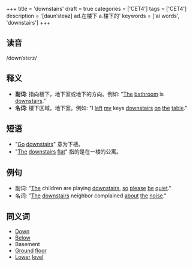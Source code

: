 +++
title = 'downstairs'
draft = true
categories = ['CET4']
tags = ['CET4']
description = '[daunˈsteəz] ad.在楼下 a.楼下的'
keywords = ['ai words', 'downstairs']
+++

## 读音
/downˈstɛrz/

## 释义
- **副词**: 指向楼下，地下室或地下的方向。例如: "[The](/post/the/) [bathroom](/post/bathroom/) is [downstairs](/post/downstairs/)."
- **名词**: 楼下区域，地下室。例如: "I [left](/post/left/) [my](/post/my/) keys [downstairs](/post/downstairs/) [on](/post/on/) [the](/post/the/) [table](/post/table/)."

## 短语
- "[Go](/post/go/) [downstairs](/post/downstairs/)" 意为下楼。
- "[The](/post/the/) [downstairs](/post/downstairs/) [flat](/post/flat/)" 指的是在一楼的公寓。

## 例句
- 副词: "[The](/post/the/) children are playing [downstairs](/post/downstairs/), [so](/post/so/) [please](/post/please/) [be](/post/be/) [quiet](/post/quiet/)."
- 名词: "[The](/post/the/) [downstairs](/post/downstairs/) neighbor complained [about](/post/about/) [the](/post/the/) [noise](/post/noise/)."

## 同义词
- [Down](/post/down/)
- [Below](/post/below/)
- Basement
- [Ground](/post/ground/) [floor](/post/floor/)
- [Lower](/post/lower/) [level](/post/level/)
